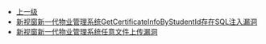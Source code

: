 * [上一级](docs/wy876_poc/)
* [新视窗新一代物业管理系统GetCertificateInfoByStudentId存在SQL注入漏洞](docs/wy876_poc/%E6%96%B0%E8%A7%86%E7%AA%97%E6%96%B0%E4%B8%80%E4%BB%A3%E7%89%A9%E4%B8%9A%E7%AE%A1%E7%90%86%E7%B3%BB%E7%BB%9F/%E6%96%B0%E8%A7%86%E7%AA%97%E6%96%B0%E4%B8%80%E4%BB%A3%E7%89%A9%E4%B8%9A%E7%AE%A1%E7%90%86%E7%B3%BB%E7%BB%9FGetCertificateInfoByStudentId%E5%AD%98%E5%9C%A8SQL%E6%B3%A8%E5%85%A5%E6%BC%8F%E6%B4%9E.md)
* [新视窗新一代物业管理系统任意文件上传漏洞](docs/wy876_poc/%E6%96%B0%E8%A7%86%E7%AA%97%E6%96%B0%E4%B8%80%E4%BB%A3%E7%89%A9%E4%B8%9A%E7%AE%A1%E7%90%86%E7%B3%BB%E7%BB%9F/%E6%96%B0%E8%A7%86%E7%AA%97%E6%96%B0%E4%B8%80%E4%BB%A3%E7%89%A9%E4%B8%9A%E7%AE%A1%E7%90%86%E7%B3%BB%E7%BB%9F%E4%BB%BB%E6%84%8F%E6%96%87%E4%BB%B6%E4%B8%8A%E4%BC%A0%E6%BC%8F%E6%B4%9E.md)

